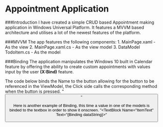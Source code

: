 #  Appointment Application

###Introduction
I have created a simple CRUD based Appointment making application in
Windows Universal Platform. It features a MVVM based architecture and utilises a lot of the newest features of the platform.

###MVVM
The app features the following components:
	1. MainPage.xaml - As the view
	2. MainPage.xaml.cs - As the view model
	3. DataModel TodoItem.cs - As the model

###Binding
The application manipulates the Windows 10 built in Calendar feature by offering the ability to 
create custom appointments with values input by the user **(X:Bind)** feature.

The code below binds the Name to the button allowing for the button to be referenced in the ViewModel,
the Click side calls the corresponding method when the button is pressed.
	 "<Button x:Name="ButtonSearch" Click="ButtonSearch_Click" />"

Here is another example of Binding, this time a value in one of the models is binded to the textbox in order to show it onscreen.
	"<TextBlock Name="ItemText" Text="{Binding dataString}>"


